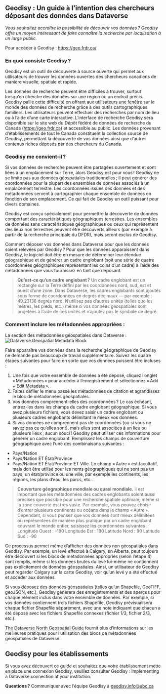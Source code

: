 ## Geodisy : Un guide à l’intention des chercheurs déposant des données dans Dataverse

_Vous souhaitez accroître la possibilité de découvrir vos données ? Geodisy offre un moyen intéressant de faire connaître la recherche par localisation à un large public._

Pour accéder à Geodisy : https://geo.frdr.ca/

### En quoi consiste Geodisy ?

Geodisy est un outil de découverte à source ouverte qui permet aux utilisateurs de trouver les données ouvertes des chercheurs canadiens de manière visuelle, spatiale et rapide.

Les données de recherche peuvent être difficiles à trouver, surtout lorsqu’on cherche des données sur une région ou un endroit précis. Geodisy pallie cette difficulté en offrant aux utilisateurs une fenêtre sur le monde des données de recherche grâce à des outils cartographiques familiers. Les utilisateurs peuvent effectuer des recherches par nom de lieu ou à l’aide d’une carte interactive. L’interface de recherche Geodisy sera disponible sur le site web du Dépôt fédéré de données de recherche du Canada (https://geo.frdr.ca) et accessible au public. Les données provenant d’établissements de tout le Canada constituent la collection source de Geodisy, permettant la découverte de vos données ainsi que d’autres contenus riches déposés par des chercheurs du Canada.

### Geodisy me convient-il ?

Si vos données de recherche peuvent être partagées ouvertement et sont liées à un emplacement sur Terre, alors Geodisy est pour vous ! Geodisy ne se limite pas aux données géospatiales traditionnelles ; il peut générer des coordonnées pour la plupart des ensembles de données associés à un emplacement terrestre. Les coordonnées issues des données et des métadonnées servent à cartographier chaque ensemble de données en fonction de son emplacement. Ce qui fait de Geodisy un outil puissant pour divers domaines.

Geodisy est conçu spécialement pour permettre la découverte de données comportant des caractéristiques géographiques terrestres. Les ensembles de données sans caractéristiques géographiques ou ceux qui représentent des lieux non terrestres peuvent être découverts ailleurs (par exemple à partir de la recherche principale du DFDR), mais seront exclus de Geodisy.

Comment déposer vos données dans Dataverse pour que les données soient relevées par Geodisy ? Pour que les données apparaissent dans Geodisy, le logiciel doit être en mesure de déterminer leur étendue géographique et de générer un cadre englobant (soit une série de quatre coordonnées géographiques représentant les coins d’un cadre) à l’aide des métadonnées que vous fournissez en tant que déposant.

>**Qu’est-ce qu’un cadre englobant ?**
>Un cadre englobant est un rectangle sur la Terre défini par les coordonnées nord, sud, est et ouest d’une zone. Dans Dataverse, les cadres englobants sont ajoutés sous forme de coordonnées en degrés décimaux — par exemple : 49.23138 degrés nord. N’utilisez pas d’autres unités (telles que les mètres, les pieds, etc.) même si vos données géospatiales sont projetées à l’aide de ces unités et n’ajoutez pas le symbole de degré.

### Comment inclure les métadonnées appropriées :
La section des métadonnées géospatiales dans Dataverse :
![Dataverse Geospatial Metadata Block](images/GeospatialMetadataSample.png)

Faire apparaître vos données dans la recherche géographique de Geodisy ne demande pas beaucoup de travail supplémentaire. Suivez les quatre étapes suivantes pour faire en sorte que vos données puissent être incluses :
1.	Une fois que votre ensemble de données a été déposé, cliquez l’onglet « Métadonnées » pour accéder à l’enregistrement et sélectionnez « Add + Edit Metadata ».
2.	Faites défiler le menu passé les métadonnées de citation et agrandissez le bloc de métadonnées géospatiales.
3.	Vos données comprennent-elles des coordonnées ? Le cas échéant, entrez-les dans les champs du cadre englobant géographique. Si vous avez plusieurs fichiers, vous devez saisir un cadre englobant ou plusieurs cadres englobants délimitant le mieux vos données.
4.	Si vos données ne comprennent pas de coordonnées (ou si vous ne savez pas ce qu’elles sont), mais elles sont associées à un lieu ou plusieurs lieux ; aucun souci ! Geodisy peut utiliser ces informations pour générer un cadre englobant. Remplissez les champs de couverture géographique avec l’une des combinaisons suivantes :
* Pays/Nation
* Pays/Nation ET État/Province
* Pays/Nation ET État/Province ET Ville.
Le champ « Autre » est facultatif, mais doit être utilisé pour les noms géographiques qui ne sont pas un pays, un état/province ou une ville, par exemple les continents, les régions, les plans d’eau, les parcs, etc..

>**Couverture géographique mondiale ou quasi mondiale.**
>Il est important que les métadonnées des cadres englobants soient aussi précises que possible pour une recherche spatiale optimale, même si la zone couverte est très vaste. Par exemple, vous pouvez choisir d’entrer plusieurs continents ou océans dans le champ « Autre ». Cependant, si vous pensez que vos données sont mieux délimitées ou représentées de manière plus pratique par un cadre englobant couvrant le monde entier, saisissez les coordonnées suivantes :
>Longitude Ouest : -180
>Longitude Est : 180
>Latitude Nord : 90
>Latitude Sud : -90

Ce processus permet même d’afficher des données non géospatiales dans Geodisy. Par exemple, un levé effectué à Calgary, en Alberta, peut toujours être découvert si les blocs de métadonnées appropriés (selon l’étape 4) sont remplis, même si les données brutes du levé lui-même ne contiennent pas explicitement de données géospatiales. Ainsi, un utilisateur de Geodisy peut regarder Calgary sur la carte Geodisy, voir qu’un levé y a été effectué et accéder aux données.

Si vous déposez des données géospatiales (telles qu’un Shapefile, GeoTIFF, geoJSON, etc.), Geodisy générera des enregistrements et des aperçus pour chaque élément inclus dans votre ensemble de données. Par exemple, si vos données contiennent trois fichiers Shapefile, Geodisy prévisualisera chaque fichier Shapefile séparément, avec une note indiquant que chacun a été déposé avec les fichiers Shapefile connexes (fichier 1/3, fichier 2/3, etc.).

[The Dataverse North Geospatial Guide](https://dx.doi.org/10.14288/1.0388724) fournit plus d’informations sur les meilleures pratiques pour l’utilisation des blocs de métadonnées géospatiales de Dataverse.

## Geodisy pour les établissements
Si vous avez découvert ce guide et souhaitez que votre établissement mette en place une connexion Geodisy, veuillez consulter Geodisy : Implementing a Dataverse connection at your institution.

**Questions ?** Communiquer avec l’équipe Geodisy à [geodisy.info@ubc.ca](mailto:geodisy.info@ubc.ca)
